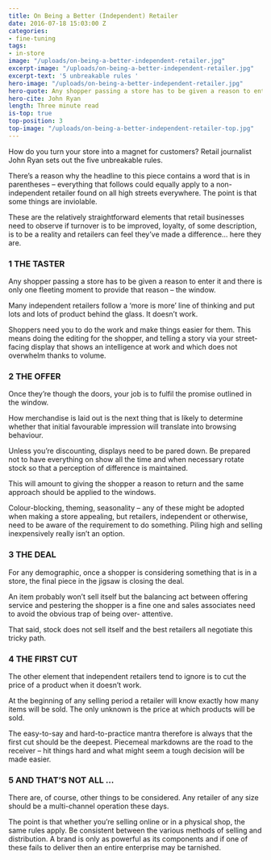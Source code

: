 ```yaml
---
title: On Being a Better (Independent) Retailer
date: 2016-07-18 15:03:00 Z
categories:
- fine-tuning
tags:
- in-store
image: "/uploads/on-being-a-better-independent-retailer.jpg"
excerpt-image: "/uploads/on-being-a-better-independent-retailer.jpg"
excerpt-text: '5 unbreakable rules '
hero-image: "/uploads/on-being-a-better-independent-retailer.jpg"
hero-quote: Any shopper passing a store has to be given a reason to enter it.
hero-cite: John Ryan
length: Three minute read
is-top: true
top-position: 3
top-image: "/uploads/on-being-a-better-independent-retailer-top.jpg"
---
```


How do you turn your store into a magnet for customers? Retail journalist John Ryan sets out the five unbreakable rules. 

There’s a reason why the headline to this piece contains a word that is in parentheses – everything that follows could equally apply to a non-independent retailer found on all high streets everywhere. The point is that some things are inviolable. 

These are the relatively straightforward elements that retail businesses need to observe if turnover is to be improved, loyalty, of some description, is to be a reality and retailers can feel they’ve made a difference… here they are. 

### 1 THE TASTER 

Any shopper passing a store has to be given a reason to enter it and there is only one fleeting moment to provide that reason – the window. 

Many independent retailers follow a ‘more is more’ line of thinking and put lots and lots of product behind the glass. It doesn’t work. 

Shoppers need you to do the work and make things easier for them. This means doing the editing for the shopper, and telling a story via your street-facing display that shows an intelligence at work and which does not overwhelm thanks to volume. 

### 2 THE OFFER 

Once they’re though the doors, your job is to fulfil the promise outlined in the window. 

How merchandise is laid out is the next thing that is likely to determine whether that initial favourable impression will translate into browsing behaviour. 

Unless you’re discounting, displays need to be pared down. Be prepared not to have everything on show all the time and when necessary rotate stock so that a perception of difference is maintained. 

This will amount to giving the shopper a reason to return and the same approach should be applied to the windows. 

Colour-blocking, theming, seasonality – any of these might be adopted when making a store appealing, but retailers, independent or otherwise, need to be aware of the requirement to do something. Piling high and selling inexpensively really isn’t an option. 

### 3 THE DEAL 

For any demographic, once a shopper is considering something that is in a store, the final piece in the jigsaw is closing the deal. 

An item probably won’t sell itself but the balancing act between offering service and pestering the shopper is a fine one and sales associates need to avoid the obvious trap of being over- attentive. 

That said, stock does not sell itself and the best retailers all negotiate this tricky path. 

### 4 THE FIRST CUT

The other element that independent retailers tend to ignore is to cut the price of a product when it doesn’t work. 

At the beginning of any selling period a retailer will know exactly how many items will be sold. The only unknown is the price at which products will be sold. 

The easy-to-say and hard-to-practice mantra therefore is always that the first cut should be the deepest. Piecemeal markdowns are the road to the receiver – hit things hard and what might seem a tough decision will be made easier. 

### 5 AND THAT’S NOT ALL …

There are, of course, other things to be considered. Any retailer of any size should be a multi-channel operation these days. 

The point is that whether you’re selling online or in a physical shop, the same rules apply. Be consistent between the various methods of selling and distribution. A brand is only as powerful as its components and if one of these fails to deliver then an entire enterprise may be tarnished. 

